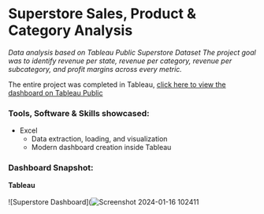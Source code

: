 # Superstore Sales, Product & Category Analysis

*Data analysis based on Tableau Public Superstore Dataset The project goal was to identify 
revenue per state, revenue per category, revenue per subcategory, and profit margins across every metric.*

The entire project was completed in Tableau, [click here to view the dashboard on Tableau Public](https://public.tableau.com/app/profile/peige.malys/viz/SuperStoreDashboard_17047592826550/SuperStoreDashboard)

### Tools, Software & Skills showcased:
- Excel 
  - Data extraction, loading, and visualization
  - Modern dashboard creation inside Tableau

### Dashboard Snapshot:

**Tableau**
<br>
<br>
![Superstore Dashboard](![Screenshot 2024-01-16 102411](https://github.com/peige07/Analytics-Portfolio/assets/136380370/4107b8d3-ca11-4139-9e84-41553e04aa42)
